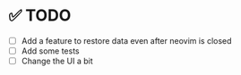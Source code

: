# ✅ TODO

- [ ] Add a feature to restore data even after neovim is closed
- [ ] Add some tests
- [ ] Change the UI a bit
